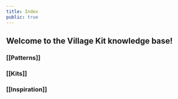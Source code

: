 ```yaml
---
title: Index
public: true
---
```


## Welcome to the Village Kit knowledge base!
### [[Patterns]]
### [[Kits]]
### [[Inspiration]]